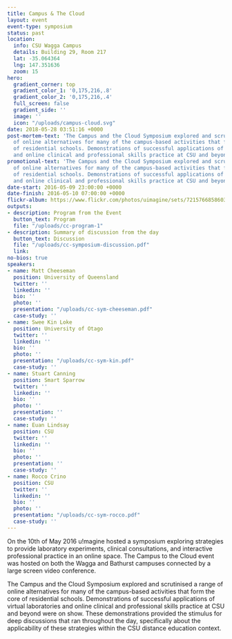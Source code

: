 ```yaml
---
title: Campus & The Cloud
layout: event
event-type: symposium
status: past
location:
  info: CSU Wagga Campus
  details: Building 29, Room 217
  lat: -35.064364
  lng: 147.351636
  zoom: 15
hero:
  gradient_corner: top
  gradient_color_1: '0,175,216,.8'
  gradient_color_2: '0,175,216,.4'
  full_screen: false
  gradient_side: ''
  image: ''
  icon: "/uploads/campus-cloud.svg"
date: 2018-05-28 03:51:16 +0000
post-mortem-text: 'The Campus and the Cloud Symposium explored and scrutinised a range
  of online alternatives for many of the campus-based activities that form the core
  of residential schools. Demonstrations of successful applications of virtual laboratories
  and online clinical and professional skills practice at CSU and beyond were on show. '
promotional-text: 'The Campus and the Cloud Symposium explored and scrutinised a range
  of online alternatives for many of the campus-based activities that form the core
  of residential schools. Demonstrations of successful applications of virtual laboratories
  and online clinical and professional skills practice at CSU and beyond were on show. '
date-start: 2016-05-09 23:00:00 +0000
date-finish: 2016-05-10 07:00:00 +0000
flickr-album: https://www.flickr.com/photos/uimagine/sets/72157668586031923
outputs:
- description: Program from the Event
  button_text: Program
  file: "/uploads/cc-program-1"
- description: Summary of discussion from the day
  button_text: Discussion
  file: "/uploads/cc-symposium-discussion.pdf"
  link: 
no-bios: true
speakers:
- name: Matt Cheeseman
  position: University of Queensland
  twitter: ''
  linkedin: ''
  bio: ''
  photo: ''
  presentation: "/uploads/cc-sym-cheeseman.pdf"
  case-study: ''
- name: Swee Kin Loke
  position: University of Otago
  twitter: ''
  linkedin: ''
  bio: ''
  photo: ''
  presentation: "/uploads/cc-sym-kin.pdf"
  case-study: ''
- name: Stuart Canning
  position: Smart Sparrow
  twitter: ''
  linkedin: ''
  bio: ''
  photo: ''
  presentation: ''
  case-study: ''
- name: Euan Lindsay
  position: CSU
  twitter: ''
  linkedin: ''
  bio: ''
  photo: ''
  presentation: ''
  case-study: ''
- name: Rocco Crino
  position: CSU
  twitter: ''
  linkedin: ''
  bio: ''
  photo: ''
  presentation: "/uploads/cc-sym-rocco.pdf"
  case-study: ''
---
```

On the 10th of May 2016 u!magine hosted a symposium exploring strategies to provide laboratory experiments, clinical consultations, and interactive professional practice in an online space. The Campus to the Cloud event was hosted on both the Wagga and Bathurst campuses connected by a large screen video conference.

The Campus and the Cloud Symposium explored and scrutinised a range of online alternatives for many of the campus-based activities that form the core of residential schools. Demonstrations of successful applications of virtual laboratories and online clinical and professional skills practice at CSU and beyond were on show. These demonstrations provided the stimulus for deep discussions that ran throughout the day, specifically about the applicability of these strategies within the CSU distance education context.

